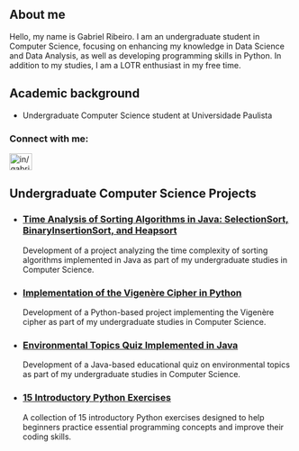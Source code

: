 ## About me 
Hello, my name is Gabriel Ribeiro. I am an undergraduate student in Computer Science, focusing on enhancing my knowledge in Data Science and Data Analysis, as well as developing programming skills in Python. In addition to my studies, I am a LOTR enthusiast in my free time.

## Academic background 
- Undergraduate Computer Science student at Universidade Paulista

<h3 align="left">Connect with me:</h3>
<p align="left">
<a href=https://www.linkedin.com/in/gabriel-ribeiro-data target="blank"><img align="center" src="https://raw.githubusercontent.com/rahuldkjain/github-profile-readme-generator/master/src/images/icons/Social/linked-in-alt.svg" alt="in/gabrielribeiro-br" height="30" width="40" /></a>
</p>

## Undergraduate Computer Science Projects

* ### [Time Analysis of Sorting Algorithms in Java: SelectionSort, BinaryInsertionSort, and Heapsort](https://github.com/gabriel-ribeiro-data/Sorting-Algorithms-Time-Analysis)

  Development of a project analyzing the time complexity of sorting algorithms implemented in Java as part of my undergraduate studies in Computer Science.

* ### [Implementation of the Vigenère Cipher in Python](https://github.com/gabriel-ribeiro-data/Vigenere-Cipher-Python)

  Development of a Python-based project implementing the Vigenère cipher as part of my undergraduate studies in Computer Science.

* ### [Environmental Topics Quiz Implemented in Java](https://github.com/gabriel-ribeiro-data/Java-Environmental-Quiz)

  Development of a Java-based educational quiz on environmental topics as part of my undergraduate studies in Computer Science.
  
* ### [15 Introductory Python Exercises](https://github.com/gabriel-ribeiro-data/Python-Exercises)
  
  A collection of 15 introductory Python exercises designed to help beginners practice essential programming concepts and improve their coding skills.

  
